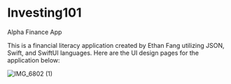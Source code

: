 # Investing101
Alpha Finance App

This is a financial literacy application created by Ethan Fang utilizing JSON, Swift, and SwiftUI languages. Here are the UI design pages for the application below:

![IMG_6802 (1)](https://github.com/efang12-stack/Investing101/assets/122645724/5d8bfd39-5ecf-4e2c-a696-1d6b311174aa)

